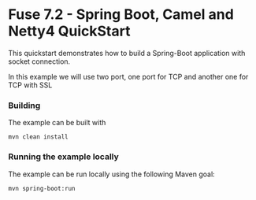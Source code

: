 # Fuse 7.2 - Spring Boot, Camel and Netty4 QuickStart

This quickstart demonstrates how to build a Spring-Boot application with socket connection.

In this example we will use two port, one port for TCP and another one for TCP with SSL

### Building

The example can be built with

    mvn clean install


### Running the example locally

The example can be run locally using the following Maven goal:

    mvn spring-boot:run